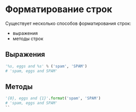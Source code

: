 # Форматирование строк

Существует несколько способов форматирования строк:

* выражения
* методы строк

## Выражения

```python
'%s, eggs and %s' % ('spam', 'SPAM')
# 'spam, eggs and SPAM'
```

## Методы

```python
'{0}, eggs and {1}'.format('spam', 'SPAM')
# 'spam, eggs and SPAM'
``
